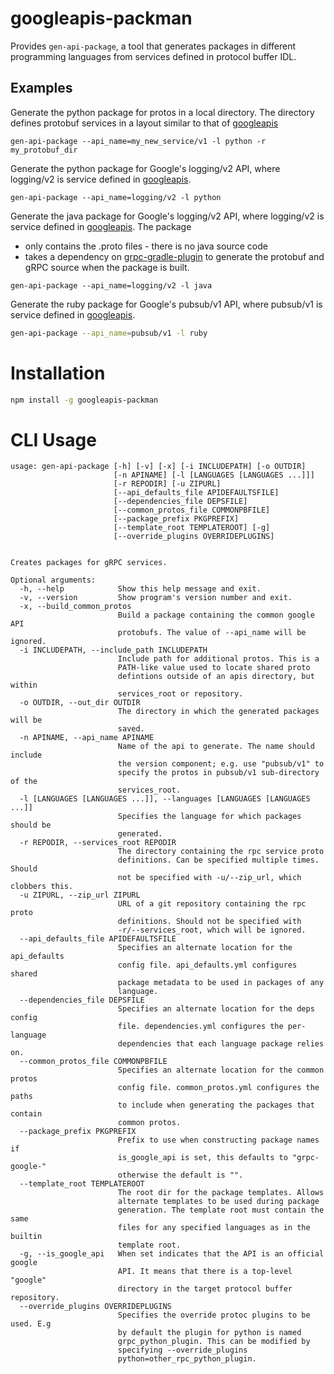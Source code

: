 # googleapis-packman

Provides `gen-api-package`, a tool that generates packages in different
programming languages from services defined in protocol buffer IDL.


## Examples

Generate the python package for protos in a local directory.  The directory
defines protobuf services in a layout similar to that of
[googleapis](https://github.com/google/googleapis)


```
gen-api-package --api_name=my_new_service/v1 -l python -r my_protobuf_dir
```

Generate the python package for Google's logging/v2 API, where logging/v2 is
service defined in [googleapis](https://github.com/google/googleapis).


```
gen-api-package --api_name=logging/v2 -l python
```


Generate the java package for Google's logging/v2 API, where logging/v2 is
service defined in [googleapis](https://github.com/google/googleapis). The package

- only contains the .proto files - there is no java source code
- takes a dependency on [grpc-gradle-plugin](https://github.com/google/protobuf-gradle-plugin) to generate the protobuf and gRPC source when the package is built.


```
gen-api-package --api_name=logging/v2 -l java
```

Generate the ruby package for Google's pubsub/v1 API, where pubsub/v1 is
service defined in [googleapis](https://github.com/google/googleapis).


```sh
gen-api-package --api_name=pubsub/v1 -l ruby
```


# Installation

```sh
npm install -g googleapis-packman
```

# CLI Usage
```
usage: gen-api-package [-h] [-v] [-x] [-i INCLUDEPATH] [-o OUTDIR]
                       [-n APINAME] [-l [LANGUAGES [LANGUAGES ...]]]
                       [-r REPODIR] [-u ZIPURL]
                       [--api_defaults_file APIDEFAULTSFILE]
                       [--dependencies_file DEPSFILE]
                       [--common_protos_file COMMONPBFILE]
                       [--package_prefix PKGPREFIX]
                       [--template_root TEMPLATEROOT] [-g]
                       [--override_plugins OVERRIDEPLUGINS]


Creates packages for gRPC services.

Optional arguments:
  -h, --help            Show this help message and exit.
  -v, --version         Show program's version number and exit.
  -x, --build_common_protos
                        Build a package containing the common google API
                        protobufs. The value of --api_name will be ignored.
  -i INCLUDEPATH, --include_path INCLUDEPATH
                        Include path for additional protos. This is a
                        PATH-like value used to locate shared proto
                        defintions outside of an apis directory, but within
                        services_root or repository.
  -o OUTDIR, --out_dir OUTDIR
                        The directory in which the generated packages will be
                        saved.
  -n APINAME, --api_name APINAME
                        Name of the api to generate. The name should include
                        the version component; e.g. use "pubsub/v1" to
                        specify the protos in pubsub/v1 sub-directory of the
                        services_root.
  -l [LANGUAGES [LANGUAGES ...]], --languages [LANGUAGES [LANGUAGES ...]]
                        Specifies the language for which packages should be
                        generated.
  -r REPODIR, --services_root REPODIR
                        The directory containing the rpc service proto
                        definitions. Can be specified multiple times. Should
                        not be specified with -u/--zip_url, which clobbers this.
  -u ZIPURL, --zip_url ZIPURL
                        URL of a git repository containing the rpc proto
                        definitions. Should not be specified with
                        -r/--services_root, which will be ignored.
  --api_defaults_file APIDEFAULTSFILE
                        Specifies an alternate location for the api_defaults
                        config file. api_defaults.yml configures shared
                        package metadata to be used in packages of any
                        language.
  --dependencies_file DEPSFILE
                        Specifies an alternate location for the deps config
                        file. dependencies.yml configures the per-language
                        dependencies that each language package relies on.
  --common_protos_file COMMONPBFILE
                        Specifies an alternate location for the common protos
                        config file. common_protos.yml configures the paths
                        to include when generating the packages that contain
                        common protos.
  --package_prefix PKGPREFIX
                        Prefix to use when constructing package names if
                        is_google_api is set, this defaults to "grpc-google-"
                        otherwise the default is "".
  --template_root TEMPLATEROOT
                        The root dir for the package templates. Allows
                        alternate templates to be used during package
                        generation. The template root must contain the same
                        files for any specified languages as in the builtin
                        template root.
  -g, --is_google_api   When set indicates that the API is an official google
                        API. It means that there is a top-level "google"
                        directory in the target protocol buffer repository.
  --override_plugins OVERRIDEPLUGINS
                        Specifies the override protoc plugins to be used. E.g
                        by default the plugin for python is named
                        grpc_python_plugin. This can be modified by
                        specifying --override_plugins
                        python=other_rpc_python_plugin.
```
